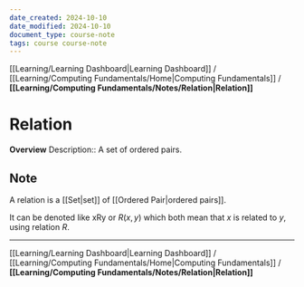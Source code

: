 ```yaml
---
date_created: 2024-10-10
date_modified: 2024-10-10
document_type: course-note
tags: course course-note
---
```

[[Learning/Learning Dashboard|Learning Dashboard]] / [[Learning/Computing Fundamentals/Home|Computing Fundamentals]] / **[[Learning/Computing Fundamentals/Notes/Relation|Relation]]**
# Relation
**Overview**
Description:: A set of ordered pairs.

## Note

A relation is a [[Set|set]] of [[Ordered Pair|ordered pairs]].

It can be denoted like xRy or $R(x, y)$ which both mean that $x$ is related to $y$, using relation $R$.

---
[[Learning/Learning Dashboard|Learning Dashboard]] / [[Learning/Computing Fundamentals/Home|Computing Fundamentals]] / **[[Learning/Computing Fundamentals/Notes/Relation|Relation]]**